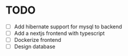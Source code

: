 # TODO 
- [ ] Add hibernate support for mysql to backend
- [ ] Add a nextjs frontend with typescript
- [ ] Dockerize frontend
- [ ] Design database